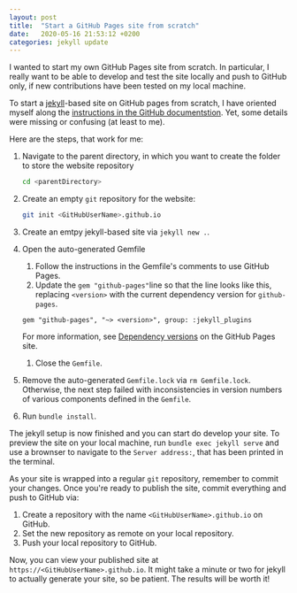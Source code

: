 ```yaml
---
layout: post
title:  "Start a GitHub Pages site from scratch"
date:   2020-05-16 21:53:12 +0200
categories: jekyll update
---
```


I wanted to start my own GitHub Pages site from scratch.
In particular, I really want to be able to develop and test the site locally and push to GitHub only,
if new contributions have been tested on my local machine.

To start a [jekyll](www.jekyllrb.org)-based site on GitHub pages from scratch,
I have oriented myself along the [instructions in the GitHub documentstion](https://help.github.com/en/github/working-with-github-pages/creating-a-github-pages-site-with-jekyll).
Yet, some details were missing or confusing (at least to me).

Here are the steps, that work for me:

1. Navigate to the parent directory, in which you want to create the folder to store the website repository

    ```bash
    cd <parentDirectory>
    ```

1. Create an empty `git` repository for the website:

    ```bash
    git init <GitHubUserName>.github.io
    ```

1. Create an emtpy jekyll-based site  via `jekyll new .`.
1. Open the auto-generated Gemfile
    1. Follow the instructions in the Gemfile's comments to use GitHub Pages.
    1. Update the `gem "github-pages"`line so that the line looks like this,
    replacing `<version>` with the current dependency version for `github-pages`.

    ```
    gem "github-pages", "~> <version>", group: :jekyll_plugins
    ```

    For more information, see [Dependency versions](https://pages.github.com/versions/) on the GitHub Pages site. 
    1. Close the `Gemfile`.
1. Remove the auto-generated `Gemfile.lock` via `rm Gemfile.lock`.
Otherwise, the next step failed with inconsistencies in version numbers of various components defined in the `Gemfile`.
1. Run `bundle install`.

The jekyll setup is now finished and you can start do develop your site.
To preview the site on your local machine, run `bundle exec jekyll serve` and use a brownser to navigate to the `Server address:`,
that has been printed in the terminal.

As your site is wrapped into a regular `git` repository, remember to commit your changes.
Once you're ready to publish the site, commit everything and push to GitHub via:

1. Create a repository with the name `<GitHubUserName>.github.io` on GitHub.
1. Set the new repository as remote on your local repository.
1. Push your local repository to GitHub.

Now, you can view your published site at `https://<GitHubUserName>.github.io`.
It might take a minute or two for jekyll to actually generate your site, so be patient.
The results will be worth it!
